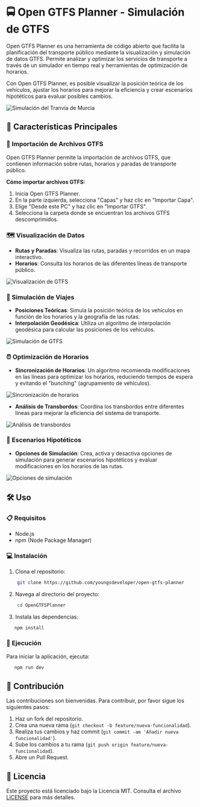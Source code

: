 # 🚍 Open GTFS Planner - Simulación de GTFS

Open GTFS Planner es una herramienta de código abierto que facilita la planificación del transporte público mediante la visualización y simulación de datos GTFS. Permite analizar y optimizar los servicios de transporte a través de un simulador en tiempo real y herramientas de optimización de horarios.

Con Open GTFS Planner, es posible visualizar la posición teórica de los vehículos, ajustar los horarios para mejorar la eficiencia y crear escenarios hipotéticos para evaluar posibles cambios.

![Simulación del Tranvía de Murcia](docs/readme/sim_tram_murcia_l1.gif "Simulación del Tranvía de Murcia")

## 🌟 Características Principales

### 📂 Importación de Archivos GTFS

Open GTFS Planner permite la importación de archivos GTFS, que contienen información sobre rutas, horarios y paradas de transporte público.

**Cómo importar archivos GTFS:**

1. Inicia Open GTFS Planner.
2. En la parte izquierda, selecciona "Capas" y haz clic en "Importar Capa".
3. Elige "Desde este PC" y haz clic en "Importar GTFS".
4. Selecciona la carpeta donde se encuentran los archivos GTFS descomprimidos.

### 🗺️ Visualización de Datos

- **Rutas y Paradas**: Visualiza las rutas, paradas y recorridos en un mapa interactivo.
- **Horarios**: Consulta los horarios de las diferentes líneas de transporte público.

![Visualización de GTFS](docs/readme//c1_tm.png)

### 🚏 Simulación de Viajes

- **Posiciones Teóricas**: Simula la posición teórica de los vehículos en función de los horarios y la geografía de las rutas.
- **Interpolación Geodésica**: Utiliza un algoritmo de interpolación geodésica para calcular las posiciones de los vehículos.

![Simulación de GTFS](docs/readme/r17_sim.png)


### ⏰ Optimización de Horarios

- **Sincronización de Horarios**: Un algoritmo recomienda modificaciones en las líneas para optimizar los horarios, reduciendo tiempos de espera y evitando el "bunching" (agrupamiento de vehículos).

![Sincronización de horarios](docs/readme/opt_horarios.png)


- **Análisis de Transbordos**: Coordina los transbordos entre diferentes líneas para mejorar la eficiencia del sistema de transporte.

![Análisis de transbordos](docs/readme/analisis_transbordos.png)


### 🔄 Escenarios Hipotéticos

- **Opciones de Simulación**: Crea, activa y desactiva opciones de simulación para generar escenarios hipotéticos y evaluar modificaciones en los horarios de las rutas.

![Opciones de simulación](docs/readme/opt_sim.png)


## 🛠️ Uso

### 📋 Requisitos

- Node.js
- npm (Node Package Manager)

### 💻 Instalación

1. Clona el repositorio:
```bash
    git clone https://github.com/youngsdeveloper/open-gtfs-planner
```
2. Navega al directorio del proyecto:

```bash
    cd OpenGTFSPlanner
```

3. Instala las dependencias:

```bash
   npm install
```

### 🚀 Ejecución

Para iniciar la aplicación, ejecuta:

```bash
   npm run dev
```


## 🤝 Contribución

Las contribuciones son bienvenidas. Para contribuir, por favor sigue los siguientes pasos:

1. Haz un fork del repositorio.
2. Crea una nueva rama (`git checkout -b feature/nueva-funcionalidad`).
3. Realiza tus cambios y haz commit (`git commit -am 'Añadir nueva funcionalidad'`).
4. Sube los cambios a tu rama (`git push origin feature/nueva-funcionalidad`).
5. Abre un Pull Request.

## 📄 Licencia

Este proyecto está licenciado bajo la Licencia MIT. Consulta el archivo [LICENSE](LICENSE) para más detalles.
